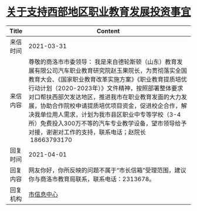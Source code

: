 # <a href="http://www.shangluo.gov.cn/zmhd/ldxxxx.jsp?urltype=leadermail.LeaderMailContentUrl&wbtreeid=1112&leadermailid=7082">关于支持西部地区职业教育发展投资事宜</a>
|Title|Content|
|:---:|---|
|来信时间|2021-03-31|
|来信内容|尊敬的商洛市市委领导： 我是来自德轮斯顿（山东）教育发展有限公司汽车职业教育研究院赵玉果院长，为贯彻落实全国教育大会、《国家职业教育改革实施方案》《职业教育提质培优行动计划（2020-2023年）》文件精神，按照部署整体要求对口帮扶西部欠发达地区，推进我市在职业教育发面的大力发展，协助合作院校申请提质培优项目资金，促进校企合作，解决我单位用人需求，计划为我市县区职业中专等学校（3-4所）免费投入300万不等的汽车专业教学设备，望市领导给予对接，谢谢对工作的支持，联系电话；赵院长   18663793170|
|回复时间|2021-04-01|
|回复内容|网友你好，你所反映的问题不属于“市长信箱”受理范围，建议你与商洛市教育局联系，联系电话：2313678。|
|回复机构|<a href="../../categories/agencies/市信息中心.md">市信息中心</a>|
